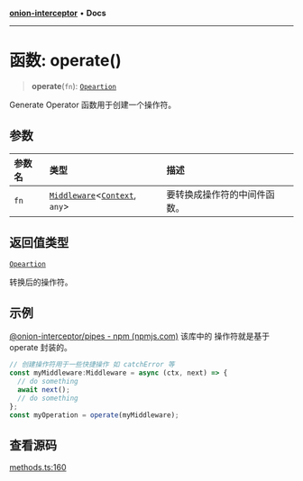 [**onion-interceptor**](../README.md) • **Docs**

***

# 函数: operate()

> **operate**(`fn`): [`Opeartion`](../interfaces/Opeartion.md)

Generate Operator 函数用于创建一个操作符。

## 参数

| 参数名 | 类型 | 描述 |
| :------ | :------ | :------ |
| `fn` | [`Middleware`](../interfaces/Middleware.md)\<[`Context`](../interfaces/Context.md), `any`\> | 要转换成操作符的中间件函数。 |

## 返回值类型

[`Opeartion`](../interfaces/Opeartion.md)

转换后的操作符。

## 示例

[@onion-interceptor/pipes - npm (npmjs.com)](https://www.npmjs.com/package/@onion-interceptor/pipes) 该库中的 操作符就是基于 operate 封装的。
```typescript
// 创建操作符用于一些快捷操作 如 catchError 等
const myMiddleware:Middleware = async (ctx, next) => {
  // do something
  await next();
  // do something
};
const myOperation = operate(myMiddleware);

```

## 查看源码

[methods.ts:160](https://github.com/coverjs/onion-interceptor/blob/387df229bd70097d41558280358ae6cae4483713/packages/core/src/methods.ts#L160)
